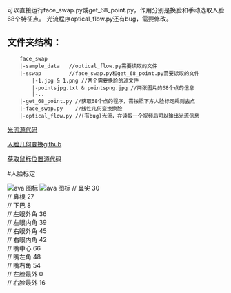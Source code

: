 可以直接运行face_swap.py或get_68_point.py，作用分别是换脸和手动选取人脸68个特征点。
光流程序optical_flow.py还有bug，需要修改。

文件夹结构：
--------
        face_swap
        |-sample_data   //optical_flow.py需要读取的文件
        |-sswap         //face_swap.py和get_68_point.py需要读取的文件
            |-1.jpg & 1.png //两个需要换脸的源文件
            |-pointsjpg.txt & pointspng.jpg //两张图片的68个点的信息
            |-..
        |-get_68_point.py //获取68个点的程序，需按照下方人脸标定规则去点
        |-face_swap.py    //线性几何变换换脸
        |-optical_flow.py //(有bug)光流，在读取一个视频后可以输出光流信息

[光流源代码](https://opencv24-python-tutorials.readthedocs.io/en/latest/py_tutorials/py_video/py_lucas_kanade/py_lucas_kanade.html)

[人脸几何变换github](https://github.com/Largefreedom/Opencv_pra/tree/master/Face%20Swap)

[获取鼠标位置源代码](https://blog.csdn.net/weixin_45331269/article/details/122447532)


#人脸标定

![ava 图标](https://ewr1.vultrobjects.com/imgur1/000/003/484/999_2b4_f18.jpg)
![ava 图标](https://bbsmax.ikafan.com/static/L3Byb3h5L2h0dHBzL2ltYWdlczIwMTguY25ibG9ncy5jb20vYmxvZy8yNjIzODAvMjAxODA0LzI2MjM4MC0yMDE4MDQwMzE4MjQ1MDA1Ny0xNjQ2NTM4NTczLnBuZw==.jpg)
// 鼻尖 30  
// 鼻根 27  
// 下巴 8  
// 左眼外角 36  
// 左眼内角 39  
// 右眼外角 45  
// 右眼内角 42  
// 嘴中心   66  
// 嘴左角   48  
// 嘴右角   54  
// 左脸最外 0  
// 右脸最外 16  
